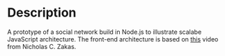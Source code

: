 Description
===
A prototype of a social network build in Node.js to illustrate scalabe JavaScript architecture.
The front-end architecture is based on [this](http://www.youtube.com/watch?v=vXjVFPosQHw) video from Nicholas C. Zakas.